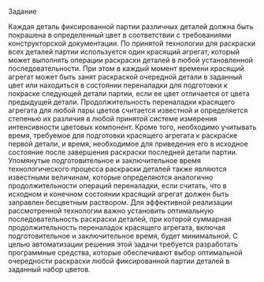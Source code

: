 Задание

Каждая деталь фиксированной партии различных деталей должна быть покрашена в определенный цвет в соответствии с требованиями
конструкторской документации. По принятой технологии для раскраски всех деталей партии используется один красящий агрегат, который может выполнять операции раскраски деталей в любой установленной последовательности. При этом в каждый момент времени красящий агрегат может быть занят раскраской очередной детали в заданный цвет или находиться в состоянии переналадки для подготовки к покраске следующей детали партии, если ее цвет отличается от цвета предыдущей детали. Продолжительность переналадки красящего агрегата для любой пары цветов считается известной и определяется степенью их различия в любой принятой системе измерения интенсивности цветовых компонент. Кроме того, необходимо учитывать время, требуемое для подготовки красящего агрегата к раскраске первой детали, и время, необходимое для приведения его в исходное состояние после завершения раскраски последней детали партии. Упомянутые подготовительное и заключительное время технологического процесса раскраски деталей также являются известными величинам, которые определяются аналогично продолжительности операций переналадки, если считать, что в исходном и конечном состоянии красящий агрегат должен быть заправлен бесцветным раствором. Для эффективной реализации рассмотренной технологии важно установить оптимальную последовательность раскраски деталей, при которой суммарная продолжительность переналадок красящего агрегата, включая подготовительное и заключительное время, будет минимальной. С целью автоматизации решения этой задачи требуется разработать программные средства, которые обеспечивают выбор оптимальной очередности раскраски любой фиксированной партии деталей в заданный набор цветов. 
